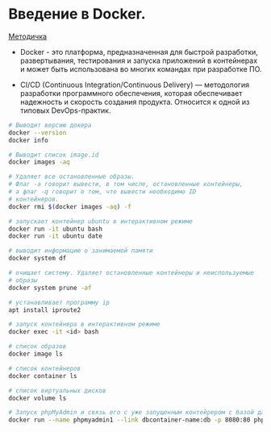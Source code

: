 # Введение в Docker.

[Методичка](https://gbcdn.mrgcdn.ru/uploads/asset/4924994/attachment/194d8159933c69264fcc852167eefd80.pdf)

- Docker - это платформа, предназначенная для быстрой разработки,
развертывания, тестирования и запуска приложений в контейнерах и может быть использована во многих командах при разработке ПО.
    
    
 - CI/CD (Continuous Integration/Continuous Delivery) — методология разработки программного обеспечения, которая обеспечивает надежность и скорость создания продукта. Относится к одной из типовых DevOps-практик.
 
 ```bash
# Выводит версию докера
docker --version
docker info

# Выводит список image.id
docker images -aq 

# Удаляет все остановленные образы.
# Флаг -a говорит вывести, в том числе, остановленные контейнеры,
# а флаг -q говорит о том, что вывести необходимо ID
# контейнеров.
docker rmi $(docker images -aq) -f

# запускает контейнер ubuntu в интерактивном режиме
docker run -it ubuntu bash
docker run -it ubuntu date 

# выводит информацию о занимаемой памяти
docker system df

# очищает систему. Удаляет остановленные контейнеры и неиспользуемые
# образы
docker system prune -af

# устанавливает программу ip
apt install iproute2

# запуск контейнера в интерактивном режиме
docker exec -it <id> bash

# список образов
docker image ls

# список контейнеров
docker container ls

# список виртуальных дисков
docker volume ls

# Запуск phpMyAdmin и связь его с уже запущенным контейрером с базой данных
docker run --name phpmyadmin1 --link dbcontainer-name:db -p 8080:80 phpmyadmin/phpmyadmin
 ```